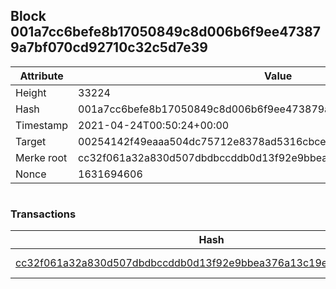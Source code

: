 ## Block 001a7cc6befe8b17050849c8d006b6f9ee473879a7bf070cd92710c32c5d7e39

Attribute | Value
--- | ---
Height | 33224
Hash | 001a7cc6befe8b17050849c8d006b6f9ee473879a7bf070cd92710c32c5d7e39
Timestamp | 2021-04-24T00:50:24+00:00
Target | 00254142f49eaaa504dc75712e8378ad5316cbcead634704b3734b6271167cc4
Merke root | cc32f061a32a830d507dbdbccddb0d13f92e9bbea376a13c19ed06956f888b5a
Nonce | 1631694606

```

```

### Transactions

Hash | Amount
--- | ---
[cc32f061a32a830d507dbdbccddb0d13f92e9bbea376a13c19ed06956f888b5a](cc32f061a32a830d507dbdbccddb0d13f92e9bbea376a13c19ed06956f888b5a.md) | 10.00000000 SKEPTI 

